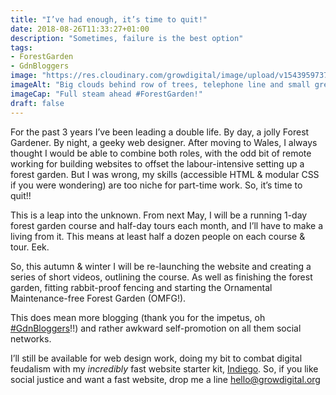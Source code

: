 ```yaml
---
title: "I’ve had enough, it’s time to quit!"
date: 2018-08-26T11:33:27+01:00
description: "Sometimes, failure is the best option"
tags: 
- ForestGarden
- GdnBloggers
image: "https://res.cloudinary.com/growdigital/image/upload/v1543959737/cornus-hedge-43356338845.jpg"
imageAlt: "Big clouds behind row of trees, telephone line and small green hedge"
imageCap: "Full steam ahead #ForestGarden!"
draft: false
---
```


For the past 3 years I’ve been leading a double life. By day, a jolly Forest Gardener. By night, a geeky web designer. After moving to Wales, I always thought I would be able to combine both roles, with the odd bit of remote working for building websites to offset the labour-intensive setting up a forest garden. But I was wrong, my skills (accessible HTML & modular CSS if you were wondering) are too niche for part-time work. So, it’s time to quit!!

This is a leap into the unknown. From next May, I will be a running 1-day forest garden course and half-day tours each month, and I’ll have to make a living from it. This means at least half a dozen people on each course & tour. Eek. 

So, this autumn & winter I will be re-launching the website and creating a series of short videos, outlining the course. As well as finishing the forest garden, fitting rabbit-proof fencing and starting the Ornamental Maintenance-free Forest Garden (OMFG!). 

This does mean more blogging (thank you for the impetus, oh [#GdnBloggers](https://twitter.com/gdnbloggers)!!) and rather awkward self-promotion on all them social networks. 

I’ll still be available for web design work, doing my bit to combat digital feudalism with my _incredibly_ fast website starter kit, [Indiego](https://www.indiego.org.uk/). So, if you like social justice and want a fast website, drop me a line <hello@growdigital.org>
